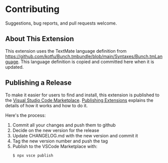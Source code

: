 # Contributing

Suggestions, bug reports, and pull requests welcome.

## About This Extension

This extension uses the TextMate language definition from https://github.com/kotfu/Bunch.tmbundle/blob/main/Syntaxes/Bunch.tmLanguage. This language definition is copied and committed here when it is updated.


## Publishing a Release

To make it easier for users to find and install, this extension is published to
the [Visual Studio Code Marketplace](https://marketplace.visualstudio.com/VSCode). [Publishing Extensions](https://code.visualstudio.com/api/working-with-extensions/publishing-extension) explains the details of how it works and how to do it.

Here's the process:

1. Commit all your changes and push them to github
2. Decide on the new version for the release
3. Update CHANGELOG.md with the new version and commit it
4. Tag the new version number and push the tag
5. Publish to the VSCode Marketplace with:
     ```
     $ npx vsce publish
     ```
